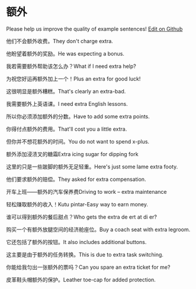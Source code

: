 # 额外

Please help us improve the quality of example sentences! [Edit on Github](https://github.com/jiyushe/jiyu-example-sentence-source/blob/main/chinese/ewai.md)

<p><span class="chinese">他们不会额外收费。</span><span class="english">They don't charge extra.</span></p>

<p><span class="chinese">他盼望着额外的奖励。</span><span class="english">He was expecting a bonus.</span></p>

<p><span class="chinese">我若需要额外帮助该怎么办？</span><span class="english">What if I need extra help?</span></p>

<p><span class="chinese">为祝您好运再额外加上一个！</span><span class="english">Plus an extra for good luck!</span></p>

<p><span class="chinese">这很明显是额外糟糕。</span><span class="english">That's clearly an extra-bad.</span></p>

<p><span class="chinese">我需要额外上英语课。</span><span class="english">I need extra English lessons.</span></p>

<p><span class="chinese">所以你必须添加额外的分数。</span><span class="english">Have to add some extra points.</span></p>

<p><span class="chinese">你得付点额外的费用。</span><span class="english">That'll cost you a little extra.</span></p>

<p><span class="chinese">但你并不想花额外的时间。</span><span class="english">You do not want to spend x-plus.</span></p>

<p><span class="chinese">额外添加浸渍叉的糖霜</span><span class="english">Extra icing sugar for dipping fork</span></p>

<p><span class="chinese">这里的只是一些跛脚的额外无足轻重。</span><span class="english">Here's just some lame extra footy.</span></p>

<p><span class="chinese">他们要求额外的赔偿。</span><span class="english">They asked for extra compensation.</span></p>

<p><span class="chinese">开车上班——额外的汽车保养费</span><span class="english">Driving to work – extra maintenance</span></p>

<p><span class="chinese">轻松赚取额外的收入！</span><span class="english">Kutu pintar-Easy way to earn money.</span></p>

<p><span class="chinese">谁可以得到额外的餐后甜点？</span><span class="english">Who gets the extra de ert at di er?</span></p>

<p><span class="chinese">购买一个有额外放腿空间的经济舱座位。</span><span class="english">Buy a coach seat with extra legroom.</span></p>

<p><span class="chinese">它还包括了额外的按钮。</span><span class="english">It also includes additional buttons.</span></p>

<p><span class="chinese">这主要是由于额外的任务转换。</span><span class="english">This is due to extra task switching.</span></p>

<p><span class="chinese">你能给我匀出一张额外的票吗？</span><span class="english">Can you spare an extra ticket for me?</span></p>

<p><span class="chinese">皮革鞋头帽额外的保护。</span><span class="english">Leather toe-cap for added protection.</span></p>

